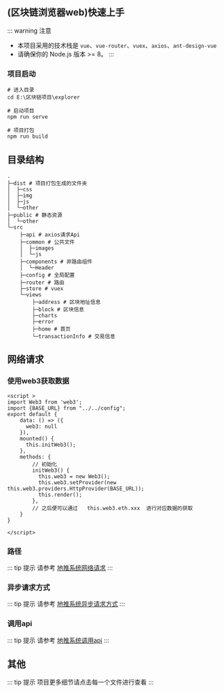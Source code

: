 ## (区块链浏览器web)快速上手

::: warning 注意
- 本项目采用的技术栈是 `vue`、`vue-router`、`vuex`、`axios`、`ant-design-vue`
- 请确保你的 Node.js 版本 >= 8。
:::

### 项目启动

```shell script
# 进入目录
cd E:\区块链项目\explorer

# 启动项目
npm run serve

# 项目打包
npm run build
```
## 目录结构

```shell script
.
├─dist # 项目打包生成的文件夹
│  ├─css
│  ├─img
│  ├─js
│  └─other
├─public # 静态资源
│  └─other
└─src
    ├─api # axios请求Api
    ├─common # 公共文件
    │  ├─images
    │  └─js
    ├─components # 非路由组件
    │  └─Header
    ├─config # 全局配置
    ├─router # 路由
    ├─store # vuex
    └─views
        ├─address # 区块地址信息
        ├─block # 区块信息
        ├─charts
        ├─error
        ├─home # 首页
        └─transactionInfo # 交易信息
```
## 网络请求

### 使用web3获取数据

```vue
<script >
import Web3 from 'web3';
import {BASE_URL} from "../../config";
export default {
    data: () => ({
      web3: null
    }),
    mounted() {
      this.initWeb3();
    },
    methods: {
        // 初始化
        initWeb3() {
          this.web3 = new Web3();
          this.web3.setProvider(new this.web3.providers.HttpProvider(BASE_URL));
          this.render();
        },
        // 之后便可以通过   this.web3.eth.xxx  进行对应数据的获取
    }
}

</script>
```

### 路径

::: tip 提示
请参考 [地推系统网络请求](/house/web/#网络请求)
:::

### 异步请求方式

::: tip 提示
请参考 [地推系统异步请求方式](/house/web/#异步请求方式)
:::

### 调用api

::: tip 提示
请参考 [地推系统调用api](/house/web/#调用api)
:::

## 其他

::: tip 提示
项目更多细节请点击每一个文件进行查看
:::
